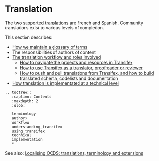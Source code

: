 # Translation

The two [supported translations](https://docs.google.com/document/d/1GLwWTpgDDkKmMr1hZE4D75LI8VQtFiD0VA7TF_FvY_Q/edit) are French and Spanish. Community translations exist to various levels of completion.

This section describes:

* [How we maintain a glossary of terms](terminology)
* [The responsibilities of authors of content](authors)
* [The translation workflow and roles involved](workflow)
  * [How to navigate the projects and resources in Transifex](understanding_transifex)
  * [How to use Transifex as a translator, proofreader or reviewer](using_transifex)
  * [How to push and pull translations from Transifex, and how to build translated schema, codelists and documentation](technical)
* [How translation is implementated at a technical level](implementation)

```eval_rst
.. toctree::
   :caption: Contents
   :maxdepth: 2
   :glob:

   terminology
   authors
   workflow
   understanding_transifex
   using_transifex
   technical
   implementation
   *
```

See also: [Localising OCDS: translations, terminology and extensions](https://www.open-contracting.org/2016/07/26/localising-ocds-translations-terminology-extensions/)
